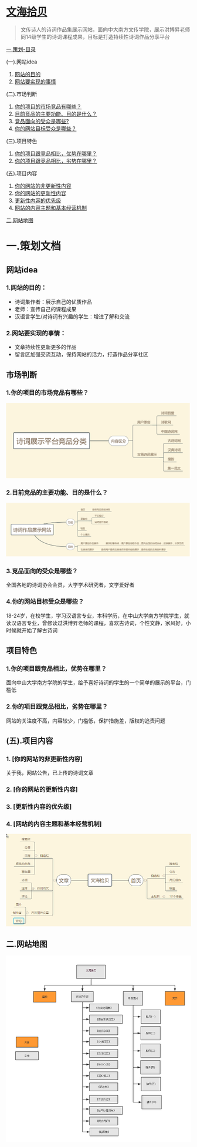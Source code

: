 # [文海拾贝](https://portfolio.bananatree.me)

 > 文传诗人的诗词作品集展示网站，面向中大南方文传学院，展示洪博昇老师同14级学生的诗词课程成果，目标是打造持续性诗词作品分享平台

[一.策划-目录](#1)

(一).网站idea
 1. [网站的目的](#011)
 2. [网站要实现的事情](#012)
 
(二).市场判断
 1. [你的项目的市场竞品有哪些？](#021)
 2. [目前竞品的主要功能、目的是什么？](#022)
 3. [竞品面向的受众是哪些?](#023)
 4. [你的网站目标受众是哪些？](#024)

(三).项目特色 
 1. [你的项目跟竞品相比，优势在哪里？](#031)
 2. [你的项目跟竞品相比，劣势在哪里？](#032)

 
 (五).项目内容 
 1. [你的网站的非更新性内容](#051)
 2. [你的网站的更新性内容](#052)
 3. [更新性内容的优先级](#053)
 4. [网站的内容主题和基本经营机制](#054)
 
[二.网站地图](#2)

# <a id="1">一.策划文档</a>
## 网站idea
### <a id="011">1.网站的目的：</a>
- 诗词集作者：展示自己的优质作品
- 老师：宣传自己的课程成果
- 汉语言学生/对诗词有兴趣的学生：增进了解和交流

### <a id="012">2.网站要实现的事情：</a>
- 文章持续性更新更多的作品
- 留言区加强交流互动，保持网站的活力，打造作品分享社区

## 市场判断
### <a id="021">1.你的项目的市场竞品有哪些？</a>
![市场竞品](https://github.com/treeice/portfolio.bananatree.me/blob/master/images/compete.png?raw=true)

### <a id="022">2.目前竞品的主要功能、目的是什么？</a>
![市场竞品](https://github.com/treeice/portfolio.bananatree.me/blob/master/images/function.png?raw=true)

### <a id="023">3.竞品面向的受众是哪些？</a>
全国各地的诗词协会会员，大学学术研究者，文学爱好者

### <a id="024">4.你的网站目标受众是哪些？</a>
18-24岁，在校学生，学习汉语言专业，本科学历，在中山大学南方学院学生，就读汉语言专业，曾修读过洪博昇老师的课程，喜欢古诗词，个性文静，家风好，小时候就开始了解古诗词

## 项目特色
### <a id="031">1.你的项目跟竞品相比，优势在哪里？</a>
面向中山大学南方学院的学生，给予喜好诗词的学生的一个简单的展示的平台，门槛低

### <a id="032">2.你的项目跟竞品相比，劣势在哪里？</a>
网站的关注度不高，内容较少，门槛低，保护措施差，版权的追责问题


## (五).项目内容 
### <a id="051">1. [你的网站的非更新性内容]</a>
关于我，网站公告，已上传的诗词文章

### <a id="052">2. [你的网站的更新性内容]</a>

### <a id="053">3. [更新性内容的优先级]</a>

### <a id="054">4. [网站的内容主题和基本经营机制]</a>
![思维地图](https://github.com/treeice/portfolio.bananatree.me/blob/master/images/mind-map.png?raw=true)

## <a id="2">二.网站地图 </a>
![网站地图](https://github.com/treeice/portfolio.bananatree.me/blob/master/images/site-map.png?raw=true)

